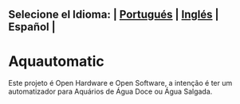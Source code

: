 ## Selecione el Idioma: | [Portugués](README.md) | [Inglés](README_en.md)  | Español |

# Aquautomatic
Este projeto é Open Hardware e Open Software, a intenção é ter um automatizador para Aquários de Água Doce ou Água Salgada.
